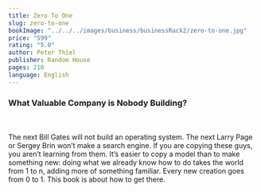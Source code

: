 ```yaml
---
title: Zero To One
slug: zero-to-one
bookImage: "../../../images/business/businessRack2/zero-to-one.jpg"
price: "599"
rating: "5.0"
author: Peter Thiel
publisher: Random House
pages: 210
language: English
---
```


### What Valuable Company is Nobody Building?
<br/>
<br/>
The next Bill Gates will not build an operating system. The next Larry Page or Sergey Brin won’t make a search engine. If you are copying these guys, you aren’t learning from them. It’s easier to copy a model than to make something new: doing what we already know how to do takes the world from 1 to n, adding more of something familiar. Every new creation goes from 0 to 1. This book is about how to get there.
<br/>
<br/>